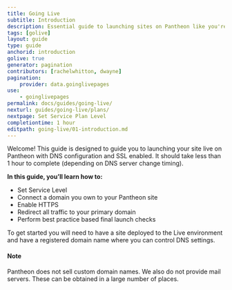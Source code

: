 ```yaml
---
title: Going Live
subtitle: Introduction
description: Essential guide to launching sites on Pantheon like you're in a 55-foot tall jungle-walking robot exoskeleton, killin it.
tags: [golive]
layout: guide
type: guide
anchorid: introduction
golive: true
generator: pagination
contributors: [rachelwhitton, dwayne]
pagination:
    provider: data.goinglivepages
use:
    - goinglivepages
permalink: docs/guides/going-live/
nexturl: guides/going-live/plans/
nextpage: Set Service Plan Level
completiontime: 1 hour
editpath: going-live/01-introduction.md
---
```

Welcome! This guide is designed to guide you to launching your site live on Pantheon with DNS configuration and SSL enabled. It should take less than 1 hour to complete (depending on DNS server change timing).

**In this guide, you’ll learn how to:**

* Set Service Level
* Connect a domain you own to your Pantheon site
* Enable HTTPS
* Redirect all traffic to your primary domain
* Perform best practice based final launch checks

To get started you will need to have a site deployed to the Live environment and have a registered domain name where you can control DNS settings.

<div class="alert alert-info">
<h4 class="info">Note</h4>
<p markdown="1">Pantheon does not sell custom domain names.  We also do not provide mail servers. These can be obtained in a large number of places. </p>
</div>
